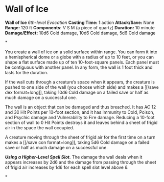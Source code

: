 # Wall of Ice

**Wall of Ice**
_6th-level Evocation_
**Casting Time:** 1 action
**Attack/Save:** None
**Range:** 120 ft
**Components:** V S M (a piece of quartz)
**Duration:** 10 minute
**Damage/Effect:** 10d6 Cold damage, 10d6 Cold damage, 5d6 Cold damage

*<p>You create a wall of ice on a solid surface within range. You can form it into a hemispherical dome or a globe with a radius of up to 10 feet, or you can shape a flat surface made up of ten 10-foot-square panels. Each panel must be contiguous with another panel. In any form, the wall is 1 foot thick and lasts for the duration.

If the wall cuts through a creature’s space when it appears, the creature is pushed to one side of the wall (you choose which side) and makes a [[/save dex format=long]], taking 10d6 Cold damage on a failed save or half as much damage on a successful one.

The wall is an object that can be damaged and thus breached. It has AC 12 and 30 Hit Points per 10-foot section, and it has Immunity to Cold, Poison, and Psychic damage and Vulnerability to Fire damage. Reducing a 10-foot section of wall to 0 Hit Points destroys it and leaves behind a sheet of frigid air in the space the wall occupied.

A creature moving through the sheet of frigid air for the first time on a turn makes a [[/save con format=long]], taking 5d6 Cold damage on a failed save or half as much damage on a successful one.

***Using a Higher-Level Spell Slot.*** The damage the wall deals when it appears increases by 2d6 and the damage from passing through the sheet of frigid air increases by 1d6 for each spell slot level above 6.</p>*
